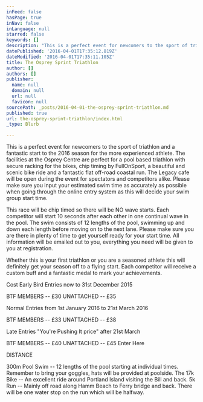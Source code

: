```yaml
---
inFeed: false
hasPage: true
inNav: false
inLanguage: null
starred: false
keywords: []
description: "This is a perfect event for newcomers to the sport of triathlon and a fantastic start to the 2016 season for the more experienced athlete. The facilities at the Osprey Centre are perfect for a pool based triathlon with secure racking for the bikes, chip timing by FullOnSport, a beautiful and scenic bike ride and a fantastic flat off-road coastal run. The Legacy cafe will be open during the event for spectators and competitors alike.\n\nPlease make sure you input your estimated swim time as accurately as possible when going through the online entry system as this will decide your swim group start time.\_"
datePublished: '2016-04-01T17:35:12.819Z'
dateModified: '2016-04-01T17:35:11.105Z'
title: The Osprey Sprint Triathlon
author: []
authors: []
publisher:
  name: null
  domain: null
  url: null
  favicon: null
sourcePath: _posts/2016-04-01-the-osprey-sprint-triathlon.md
published: true
url: the-osprey-sprint-triathlon/index.html
_type: Blurb

---
```

This is a perfect event for newcomers to the sport of triathlon and a fantastic start to the 2016 season for the more experienced athlete. The facilities at the Osprey Centre are perfect for a pool based triathlon with secure racking for the bikes, chip timing by FullOnSport, a beautiful and scenic bike ride and a fantastic flat off-road coastal run. The Legacy cafe will be open during the event for spectators and competitors alike.
Please make sure you input your estimated swim time as accurately as possible when going through the online entry system as this will decide your swim group start time. 

This race will be chip timed so there will be NO wave starts. Each competitor will start 10 seconds after each other in one continual wave in the pool.
The swim consists of 12 lengths of the pool, swimming up and down each length before moving on to the next lane. Please make sure you are there in plenty of time to get yourself ready for your start time. All information will be emailed out to you, everything you need will be given to you at registration. 

Whether this is your first triathlon or you are a seasoned athlete this will definitely get your season off to a flying start.
Each competitor will receive a custom buff and a fantastic medal to mark your achievements. 

Cost
Early Bird Entries now to 31st December 2015 

BTF MEMBERS -- £30 UNATTACHED -- £35 

Normal Entries from 1st January 2016 to 21st March 2016 

BTF MEMBERS -- £33 UNATTACHED -- £38 

Late Entries "You're Pushing It price" after 21st March 

BTF MEMBERS -- £40 UNATTACHED -- £45
Enter Here 

DISTANCE 

300m Pool Swim -- 12 lengths of the pool starting at individual times. Remember to bring your goggles, hats will be provided at poolside.
The 17k Bike -- An excellent ride around Portland Island visiting the Bill and back. 5k Run -- Mainly off road along Hamm Beach to Ferry bridge and back. There will be one water stop on the run which will be halfway.